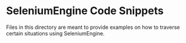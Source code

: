 # SeleniumEngine Code Snippets
Files in this directory are meant to provide examples on how to traverse certain situations using SeleniumEngine.